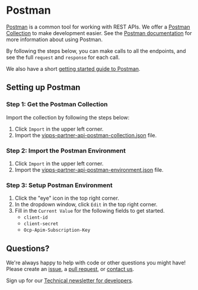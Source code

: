 # Postman

[Postman](https://www.getpostman.com/) is a common tool for working with REST APIs.
We offer a [Postman Collection](https://www.getpostman.com/collection) to make development easier.
See the [Postman documentation](https://www.getpostman.com/docs/) for more information about using Postman.

By following the steps below, you can make calls to all the
endpoints, and see the full `request` and `response` for each call.

We also have a short [getting started guide to Postman](https://github.com/vippsas/vipps-developers/blob/master/postman-guide.md).

## Setting up Postman

### Step 1: Get the Postman Collection

Import the collection by following the steps below:

1. Click `Import` in the upper left corner.
2. Import the [vipps-partner-api-postman-collection.json](https://raw.githubusercontent.com/vippsas/vipps-partner-api/master/tools/vipps-partner-api-postman-collection.json) file.

### Step 2: Import the Postman Environment

1. Click `Import` in the upper left corner.
2. Import the [vipps-partner-api-postman-environment.json](https://raw.githubusercontent.com/vippsas/vipps-partner-api/master/tools/vipps-partner-api-postman-environment.json) file.

### Step 3: Setup Postman Environment

1. Click the "eye" icon in the top right corner.
2. In the dropdown window, click `Edit` in the top right corner.
3. Fill in the `Current Value` for the following fields to get started.
   - `client-id`
   - `client-secret`
   - `Ocp-Apim-Subscription-Key`

## Questions?

We're always happy to help with code or other questions you might have!
Please create an [issue](https://github.com/vippsas/vipps-partner-api/issues),
a [pull request](https://github.com/vippsas/vipps-partner-api/pulls),
or [contact us](https://github.com/vippsas/vipps-developers/blob/master/contact.md).

Sign up for our [Technical newsletter for developers](https://github.com/vippsas/vipps-developers/tree/master/newsletters).
